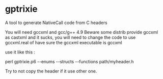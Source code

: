 # gptrixie
A tool to generate NativeCall code from C headers

You will need gccxml and gcc/g++ 4.9
Beware some distrib provide gccxml as castxml and it sucks, you will need to change the code to use gccxml.real
of have sure the gccxml executable is gccxml

use it like this :

perl gptrixie.p6 --enums --structs --functions path/myheader.h

Try to not copy the header if it use other one.
